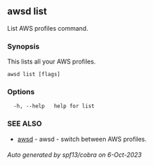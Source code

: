 ## awsd list

List AWS profiles command.

### Synopsis

This lists all your AWS profiles.

```
awsd list [flags]
```

### Options

```
  -h, --help   help for list
```

### SEE ALSO

* [awsd](awsd.md)	 - awsd - switch between AWS profiles.

###### Auto generated by spf13/cobra on 6-Oct-2023
